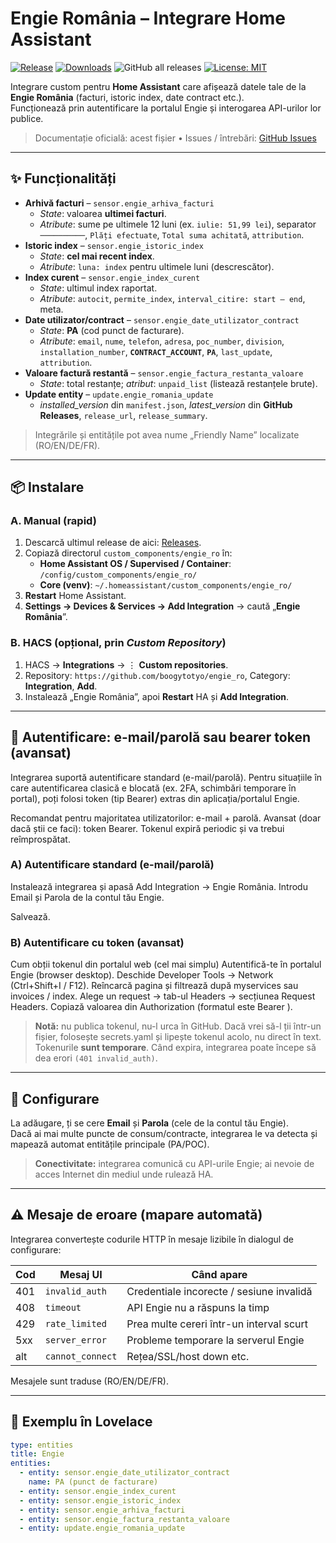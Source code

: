 # Engie România – Integrare Home Assistant

[![Release](https://img.shields.io/github/v/release/boogytotyo/engie_ro?display_name=tag&sort=semver)](https://github.com/boogytotyo/engie_ro/releases)
[![Downloads](https://img.shields.io/github/downloads/boogytotyo/engie_ro/total.svg)](https://github.com/boogytotyo/engie_ro/releases)
![GitHub all releases](https://img.shields.io/github/downloads/boogytotyo/engie_ro/total.svg)
[![License: MIT](https://img.shields.io/badge/License-MIT-blue.svg)](LICENSE)

Integrare custom pentru **Home Assistant** care afișează datele tale de la **Engie România** (facturi, istoric index, date contract etc.).  
Funcționează prin autentificare la portalul Engie și interogarea API-urilor lor publice.

> Documentație oficială: acest fișier • Issues / întrebări: [GitHub Issues](https://github.com/boogytotyo/engie_ro/issues)

---

## ✨ Funcționalități

- **Arhivă facturi** – `sensor.engie_arhiva_facturi`
  - *State*: valoarea **ultimei facturi**.
  - *Atribute*: sume pe ultimele 12 luni (ex. `iulie: 51,99 lei`), separator `──────────`, `Plăți efectuate`, `Total suma achitată`, `attribution`.
- **Istoric index** – `sensor.engie_istoric_index`
  - *State*: **cel mai recent index**.
  - *Atribute*: `luna: index` pentru ultimele luni (descrescător).
- **Index curent** – `sensor.engie_index_curent`
  - *State*: ultimul index raportat.
  - *Atribute*: `autocit`, `permite_index`, `interval_citire: start – end`, meta.
- **Date utilizator/contract** – `sensor.engie_date_utilizator_contract`
  - *State*: **PA** (cod punct de facturare).
  - *Atribute*: `email`, `nume`, `telefon`, `adresa`, `poc_number`, `division`, `installation_number`, **`CONTRACT_ACCOUNT`**, **`PA`**, `last_update`, `attribution`.
- **Valoare factură restantă** – `sensor.engie_factura_restanta_valoare`
  - *State*: total restanțe; *atribut*: `unpaid_list` (listează restanțele brute).
- **Update entity** – `update.engie_romania_update`
  - *installed_version* din `manifest.json`, *latest_version* din **GitHub Releases**, `release_url`, `release_summary`.

> Integrările și entitățile pot avea nume „Friendly Name” localizate (RO/EN/DE/FR).

---

## 📦 Instalare

### A. Manual (rapid)
1. Descarcă ultimul release de aici: [Releases](https://github.com/boogytotyo/engie_ro/releases).
2. Copiază directorul `custom_components/engie_ro` în:
   - **Home Assistant OS / Supervised / Container**: `/config/custom_components/engie_ro/`
   - **Core (venv)**: `~/.homeassistant/custom_components/engie_ro/`
3. **Restart** Home Assistant.
4. **Settings → Devices & Services → Add Integration** → caută „**Engie România**”.

### B. HACS (opțional, prin *Custom Repository*)
1. HACS → **Integrations** → ⋮ **Custom repositories**.
2. Repository: `https://github.com/boogytotyo/engie_ro`, Category: **Integration**, **Add**.
3. Instalează „Engie România”, apoi **Restart** HA și **Add Integration**.

---

## 🔑 Autentificare: e-mail/parolă sau bearer token (avansat)

Integrarea suportă autentificare standard (e-mail/parolă). Pentru situațiile în care autentificarea clasică e blocată (ex. 2FA, schimbări temporare în portal), poți folosi token (tip Bearer) extras din aplicația/portalul Engie.

Recomandat pentru majoritatea utilizatorilor: e-mail + parolă.
Avansat (doar dacă știi ce faci): token Bearer. Tokenul expiră periodic și va trebui reîmprospătat.

### A) Autentificare standard (e-mail/parolă)
Instalează integrarea și apasă Add Integration → Engie România.
Introdu Email și Parola de la contul tău Engie.

Salvează.

### B) Autentificare cu token (avansat)
Cum obții tokenul din portalul web (cel mai simplu)
Autentifică-te în portalul Engie (browser desktop).
Deschide Developer Tools → Network (Ctrl+Shift+I / F12).
Reîncarcă pagina și filtrează după myservices sau invoices / index.
Alege un request → tab-ul Headers → secțiunea Request Headers.
Copiază valoarea din Authorization (formatul este Bearer <TOKEN>).

> **Notă:** nu publica tokenul, nu-l urca în GitHub. Dacă vrei să-l ții într-un fișier, folosește secrets.yaml și lipește tokenul acolo, nu direct în text. Tokenurile **sunt temporare**. Când expira, integrarea poate începe să dea erori `(401 invalid_auth)`.

---

## 🔐 Configurare

La adăugare, ți se cere **Email** și **Parola** (cele de la contul tău Engie).  
Dacă ai mai multe puncte de consum/contracte, integrarea le va detecta și mapează automat entitățile principale (PA/POC).

> **Conectivitate:** integrarea comunică cu API-urile Engie; ai nevoie de acces Internet din mediul unde rulează HA.

---

## ⚠️ Mesaje de eroare (mapare automată)

Integrarea convertește codurile HTTP în mesaje lizibile în dialogul de configurare:

| Cod | Mesaj UI              | Când apare                                     |
|-----|-----------------------|-----------------------------------------------|
| 401 | `invalid_auth`        | Credentiale incorecte / sesiune invalidă      |
| 408 | `timeout`             | API Engie nu a răspuns la timp                |
| 429 | `rate_limited`        | Prea multe cereri într-un interval scurt      |
| 5xx | `server_error`        | Probleme temporare la serverul Engie          |
| alt | `cannot_connect`      | Rețea/SSL/host down etc.                      |

Mesajele sunt traduse (RO/EN/DE/FR).

---

## 🧩 Exemplu în Lovelace

```yaml
type: entities
title: Engie
entities:
  - entity: sensor.engie_date_utilizator_contract
    name: PA (punct de facturare)
  - entity: sensor.engie_index_curent
  - entity: sensor.engie_istoric_index
  - entity: sensor.engie_arhiva_facturi
  - entity: sensor.engie_factura_restanta_valoare
  - entity: update.engie_romania_update
